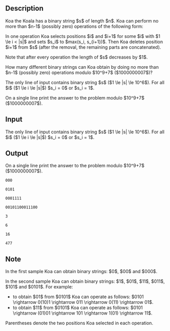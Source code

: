 ## Description

<div><p>Koa the Koala has a binary string $s$ of length $n$. Koa can perform no more than $n-1$ (possibly zero) operations of the following form:</p><p>In one operation Koa selects positions $i$ and $i+1$ for some $i$ with $1 \le i &lt; |s|$ and sets $s_i$ to $max(s_i, s_{i+1})$. Then Koa deletes position $i+1$ from $s$ (after the removal, the remaining parts are concatenated).</p><p>Note that after every operation the length of $s$ decreases by $1$.</p><p>How many different binary strings can Koa obtain by doing no more than $n-1$ (possibly zero) operations modulo $10^9+7$ ($1000000007$)?</p></div><div class="input-specification"><p>The only line of input contains binary string $s$ ($1 \le |s| \le 10^6$). For all $i$ ($1 \le i \le |s|$) $s_i = 0$ or $s_i = 1$.</p></div><div class="output-specification"><p>On a single line print the answer to the problem modulo $10^9+7$ ($1000000007$).</p></div>

## Input

<p>The only line of input contains binary string $s$ ($1 \le |s| \le 10^6$). For all $i$ ($1 \le i \le |s|$) $s_i = 0$ or $s_i = 1$.</p>

## Output

<p>On a single line print the answer to the problem modulo $10^9+7$ ($1000000007$).</p>





```input1
000
```




```input2
0101
```




```input3
0001111
```




```input4
00101100011100
```




```output1
3
```




```output2
6
```




```output3
16
```




```output4
477
```



## Note

<p>In the first sample Koa can obtain binary strings: $0$, $00$ and $000$.</p><p>In the second sample Koa can obtain binary strings: $1$, $01$, $11$, $011$, $101$ and $0101$. For example:</p><ul> <li> to obtain $01$ from $0101$ Koa can operate as follows: $0101 \rightarrow 0(10)1 \rightarrow 011 \rightarrow 0(11) \rightarrow 01$. </li><li> to obtain $11$ from $0101$ Koa can operate as follows: $0101 \rightarrow (01)01 \rightarrow 101 \rightarrow 1(01) \rightarrow 11$. </li></ul><p>Parentheses denote the two positions Koa selected in each operation.</p>
